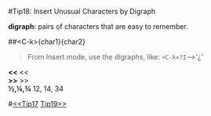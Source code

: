 #Tip18: Insert Unusual Characters by Digraph  
  
**digraph**: pairs of characters that are easy to remember.  
  
##&lt;C-k&gt;{char1}{char2}  
>From Insert mode, use the digraphs, like: `<C-k>?I`-->'¿'  
  
**&lt;&lt;**	&lt;&lt;  
**&gt;&gt;**	&gt;&gt;  
**½,¼,¾**		12, 14, 34  
  
#[<<Tip17](tip17.md) [Tip19>>](tip19.md)
